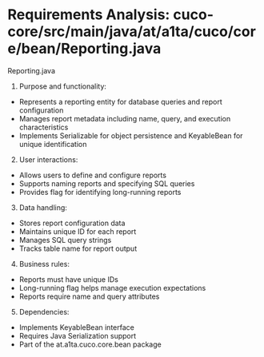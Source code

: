 # Requirements Analysis: cuco-core/src/main/java/at/a1ta/cuco/core/bean/Reporting.java

Reporting.java
1. Purpose and functionality:
- Represents a reporting entity for database queries and report configuration
- Manages report metadata including name, query, and execution characteristics
- Implements Serializable for object persistence and KeyableBean for unique identification

2. User interactions:
- Allows users to define and configure reports
- Supports naming reports and specifying SQL queries
- Provides flag for identifying long-running reports

3. Data handling:
- Stores report configuration data
- Maintains unique ID for each report
- Manages SQL query strings
- Tracks table name for report output

4. Business rules:
- Reports must have unique IDs
- Long-running flag helps manage execution expectations
- Reports require name and query attributes

5. Dependencies:
- Implements KeyableBean interface
- Requires Java Serialization support
- Part of the at.a1ta.cuco.core.bean package